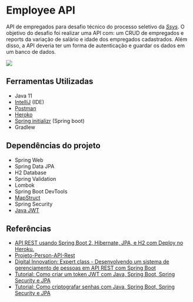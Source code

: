 # **Employee API**

API de empregados para desafio técnico do processo seletivo da [*Ssys*](https://www.ssys.com.br/). O objetivo do desafio foi realizar uma API com: um CRUD de empregados e reports da variação de salário e idade dos empregados cadastrados. Além disso, a API deveria ter um forma de autenticação e guardar os dados em um banco de dados.

![](https://i.imgur.com/0lp8PdQ.png)

## Ferramentas Utilizadas
- Java 11
- [IntelliJ](https://www.jetbrains.com/pt-br/idea/) (IDE)
- [Postman](https://www.postman.com/)
- [Heroko](https://www.heroku.com)
- [Spring initializr](https://start.spring.io/) (Spring boot)
- Gradlew

## Dependências do projeto
- Spring Web
- Spring Data JPA
- H2 Database
- Spring Validation
- Lombok
- Spring Boot DevTools
- [MapStruct](https://mapstruct.org/)
- Spring Security
- [Java JWT](https://mvnrepository.com/artifact/com.auth0/java-jwt)

## Referências
- [API REST usando Spring Boot 2, Hibernate, JPA, e H2 com Deploy no Heroku.](https://www.dio.me/articles/api-rest-usando-spring-boot-2-hibernate-jpa-e-h2-com-deploy-no-heroku)
- [Projeto-Person-API-Rest](https://github.com/GazetaGaveta/Projeto-Person-API-Rest)
- [Digital Innovation: Expert class - Desenvolvendo um sistema de gerenciamento de pessoas em API REST com Spring Boot](https://github.com/rpeleias-v1/personapi_dio_live_coding)
- [Tutorial: Como criar um token JWT com Java, Spring Boot, Spring Security e JPA](https://www.youtube.com/playlist?list=PLTN1gMq8EHuIpxyecEp04TvLr3TQbzMRL)
- [Tutorial: Como criptografar senhas com Java, Spring Boot, Spring Security e JPA](https://www.youtube.com/playlist?list=PLTN1gMq8EHuIvkz0ZdFSufK-eI0FrnkvI)




